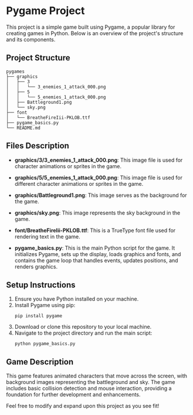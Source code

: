 # Pygame Project

This project is a simple game built using Pygame, a popular library for creating games in Python. Below is an overview of the project's structure and its components.

## Project Structure

```
pygames
├── graphics
│   ├── 3
│   │   └── 3_enemies_1_attack_000.png
│   ├── 5
│   │   └── 5_enemies_1_attack_000.png
│   ├── Battleground1.png
│   └── sky.png
├── font
│   └── BreatheFireIii-PKLOB.ttf
├── pygame_basics.py
└── README.md
```

## Files Description

- **graphics/3/3_enemies_1_attack_000.png**: This image file is used for character animations or sprites in the game.

- **graphics/5/5_enemies_1_attack_000.png**: This image file is used for different character animations or sprites in the game.

- **graphics/Battleground1.png**: This image serves as the background for the game.

- **graphics/sky.png**: This image represents the sky background in the game.

- **font/BreatheFireIii-PKLOB.ttf**: This is a TrueType font file used for rendering text in the game.

- **pygame_basics.py**: This is the main Python script for the game. It initializes Pygame, sets up the display, loads graphics and fonts, and contains the game loop that handles events, updates positions, and renders graphics.

## Setup Instructions

1. Ensure you have Python installed on your machine.
2. Install Pygame using pip:
   ```
   pip install pygame
   ```
3. Download or clone this repository to your local machine.
4. Navigate to the project directory and run the main script:
   ```
   python pygame_basics.py
   ```

## Game Description

This game features animated characters that move across the screen, with background images representing the battleground and sky. The game includes basic collision detection and mouse interaction, providing a foundation for further development and enhancements.

Feel free to modify and expand upon this project as you see fit!